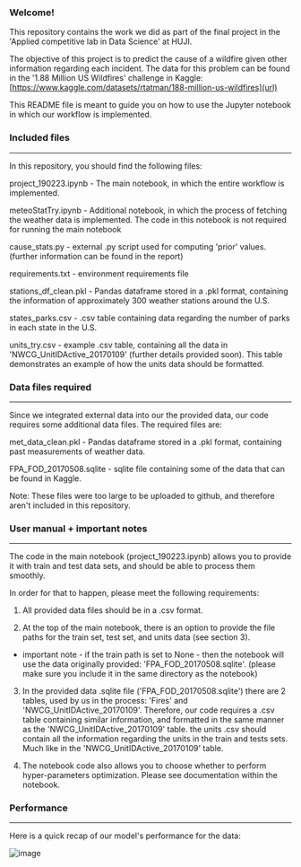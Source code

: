 ### Welcome! ###

This repository contains the work we did as part of the final project in the 'Applied competitive lab in Data Science' at HUJI. 

The objective of this project is to predict the cause of a wildfire given other information regarding each incident. The data for this problem can be found in the '1.88 Million US Wildfires' challenge in Kaggle: 
[https://www.kaggle.com/datasets/rtatman/188-million-us-wildfires](url)

This README file is meant to guide you on how to use the Jupyter notebook in which
our workflow is implemented.

### Included files ### 
***

In this repository, you should find the following files:

project_190223.ipynb - The main notebook, in which the entire workflow is
                      implemented.

meteoStatTry.ipynb - Additional notebook, in which the process of fetching
                    the weather data is implemented. The code in this notebook
                    is not required for running the main notebook

cause_stats.py - external .py script used for computing 'prior' values. (further
                information can be found in the report)

requirements.txt - environment requirements file 

stations_df_clean.pkl - Pandas dataframe stored in a .pkl format, containing
the information of approximately 300 weather stations around the U.S.

states_parks.csv - .csv table containing data regarding the number of parks
in each state in the U.S.

units_try.csv - example .csv table, containing all the data in
'NWCG_UnitIDActive_20170109' (further details provided soon). This table
demonstrates an example of how the units data should be formatted.

### Data files required ### 
*** 

Since we integrated external data into our the provided data, our code requires
some additional data files. The required files are:

met_data_clean.pkl - Pandas dataframe stored in a .pkl format, containing past
                    measurements of weather data. 

FPA_FOD_20170508.sqlite - sqlite file containing some of the data that can be found in Kaggle. 

Note: These files were too large to be uploaded to github, and therefore aren't included in this repository.

### User manual + important notes ### 
***

The code in the main notebook (project_190223.ipynb) allows you to provide
it with train and test data sets, and should be able to process them smoothly.

In order for that to happen, please meet the following requirements:
1. All provided data files should be in a .csv format.

2. At the top of the main notebook, there is an option to provide the
file paths for the train set, test set, and units data (see section 3).
* important note - if the train path is set to None - then the notebook
will use the data originally provided: 'FPA_FOD_20170508.sqlite'. (please
make sure you include it in the same directory as the notebook)

3. In the provided data .sqlite file ('FPA_FOD_20170508.sqlite') there are 2
tables, used by us in the process: 'Fires' and 'NWCG_UnitIDActive_20170109'.
Therefore, our code requires a .csv table containing similar information, and
formatted in the same manner as the 'NWCG_UnitIDActive_20170109' table.
the units .csv should contain all the information regarding the units in the
train and tests sets. Much like in the 'NWCG_UnitIDActive_20170109' table.

4. The notebook code also allows you to choose whether to perform hyper-parameters
optimization. Please see documentation within the notebook.

### Performance ###
*** 
Here is a quick recap of our model's performance for the data: 

![image](https://github.com/dortal721/DSLab/assets/129318571/f6212621-1962-49b4-8a10-7c877131da44)
